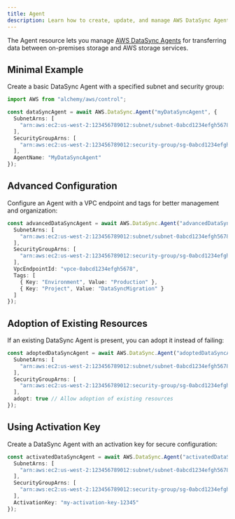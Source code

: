 ```yaml
---
title: Agent
description: Learn how to create, update, and manage AWS DataSync Agents using Alchemy Cloud Control.
---
```



The Agent resource lets you manage [AWS DataSync Agents](https://docs.aws.amazon.com/datasync/latest/userguide/) for transferring data between on-premises storage and AWS storage services.

## Minimal Example

Create a basic DataSync Agent with a specified subnet and security group:

```ts
import AWS from "alchemy/aws/control";

const dataSyncAgent = await AWS.DataSync.Agent("myDataSyncAgent", {
  SubnetArns: [
    "arn:aws:ec2:us-west-2:123456789012:subnet/subnet-0abcd1234efgh5678"
  ],
  SecurityGroupArns: [
    "arn:aws:ec2:us-west-2:123456789012:security-group/sg-0abcd1234efgh5678"
  ],
  AgentName: "MyDataSyncAgent"
});
```

## Advanced Configuration

Configure an Agent with a VPC endpoint and tags for better management and organization:

```ts
const advancedDataSyncAgent = await AWS.DataSync.Agent("advancedDataSyncAgent", {
  SubnetArns: [
    "arn:aws:ec2:us-west-2:123456789012:subnet/subnet-0abcd1234efgh5678"
  ],
  SecurityGroupArns: [
    "arn:aws:ec2:us-west-2:123456789012:security-group/sg-0abcd1234efgh5678"
  ],
  VpcEndpointId: "vpce-0abcd1234efgh5678",
  Tags: [
    { Key: "Environment", Value: "Production" },
    { Key: "Project", Value: "DataSyncMigration" }
  ]
});
```

## Adoption of Existing Resources

If an existing DataSync Agent is present, you can adopt it instead of failing:

```ts
const adoptedDataSyncAgent = await AWS.DataSync.Agent("adoptedDataSyncAgent", {
  SubnetArns: [
    "arn:aws:ec2:us-west-2:123456789012:subnet/subnet-0abcd1234efgh5678"
  ],
  SecurityGroupArns: [
    "arn:aws:ec2:us-west-2:123456789012:security-group/sg-0abcd1234efgh5678"
  ],
  adopt: true // Allow adoption of existing resources
});
```

## Using Activation Key

Create a DataSync Agent with an activation key for secure configuration:

```ts
const activatedDataSyncAgent = await AWS.DataSync.Agent("activatedDataSyncAgent", {
  SubnetArns: [
    "arn:aws:ec2:us-west-2:123456789012:subnet/subnet-0abcd1234efgh5678"
  ],
  SecurityGroupArns: [
    "arn:aws:ec2:us-west-2:123456789012:security-group/sg-0abcd1234efgh5678"
  ],
  ActivationKey: "my-activation-key-12345"
});
```
